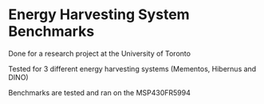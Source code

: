 # Energy Harvesting System Benchmarks
Done for a research project at the University of Toronto

Tested for 3 different energy harvesting systems (Mementos, Hibernus and DINO)

Benchmarks are tested and ran on the MSP430FR5994


